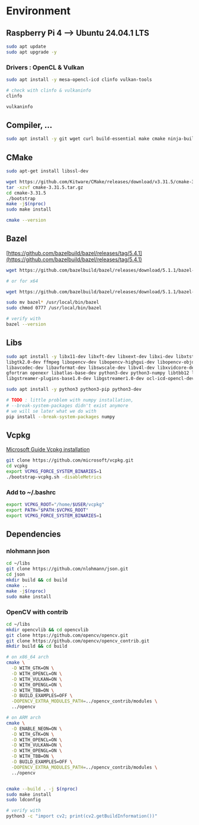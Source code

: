 # Environment

## Raspberry Pi 4 --> Ubuntu 24.04.1 LTS

```bash
sudo apt update
sudo apt upgrade -y
```

### Drivers : OpenCL & Vulkan

```bash
sudo apt install -y mesa-opencl-icd clinfo vulkan-tools

# check with clinfo & vulkaninfo
clinfo

vulkaninfo
```

## Compiler, ...

```bash
sudo apt install -y git wget curl build-essential make cmake ninja-build pkg-config autoconf automake libtool bison meson autoconf-archive libc++-dev
```

## CMake

```bash
sudo apt-get install libssl-dev

wget https://github.com/Kitware/CMake/releases/download/v3.31.5/cmake-3.31.5.tar.gz
tar -xzvf cmake-3.31.5.tar.gz
cd cmake-3.31.5
./bootstrap
make -j$(nproc)
sudo make install

cmake --version
```

## Bazel

[https://github.com/bazelbuild/bazel/releases/tag/5.4.1](https://github.com/bazelbuild/bazel/releases/tag/5.4.1)

```bash
wget https://github.com/bazelbuild/bazel/releases/download/5.1.1/bazel-5.1.1-linux-arm64

# or for x64

wget https://github.com/bazelbuild/bazel/releases/download/5.1.1/bazel-5.1.1-linux-x86_64

sudo mv bazel* /usr/local/bin/bazel
sudo chmod 0777 /usr/local/bin/bazel

# verify with
bazel --version
```

## Libs

```bash
sudo apt install -y libx11-dev libxft-dev libxext-dev libxi-dev libxtst-dev libxrandr-dev nasm gcc-11 libgles2-mesa-dev libdbus-1-dev libsystemd-dev libglib2.0-dev libatspi2.0-dev \
libgtk2.0-dev ffmpeg libopencv-dev libopencv-highgui-dev libopencv-objdetect-dev opencv-data opencl-headers libgtk-3-dev \
libavcodec-dev libavformat-dev libswscale-dev libv4l-dev libxvidcore-dev libx264-dev libx265-dev libjpeg-dev libpng-dev libtiff-dev \
gfortran openexr libatlas-base-dev python3-dev python3-numpy libtbb12 libtbb-dev libdc1394-25 libdc1394-dev libopenexr-dev \
libgstreamer-plugins-base1.0-dev libgstreamer1.0-dev ocl-icd-opencl-dev libvulkan-dev libglew-dev ocl-icd-dev

sudo apt install -y python3 python3-pip python3-dev

# TODO : little problem with numpy installation,
# --break-system-packages didn't exist anymore
# we will se later what we do with
pip install --break-system-packages numpy
```

## Vcpkg

[Microsoft Guide Vcpkg installation](https://learn.microsoft.com/fr-fr/vcpkg/get_started/get-started?pivots=shell-bash)

```bash
git clone https://github.com/microsoft/vcpkg.git
cd vcpkg
export VCPKG_FORCE_SYSTEM_BINARIES=1
./bootstrap-vcpkg.sh -disableMetrics
```

### Add to **~/.bashrc**

```bash
export VCPKG_ROOT="/home/$USER/vcpkg"
export PATH="$PATH:$VCPKG_ROOT"
export VCPKG_FORCE_SYSTEM_BINARIES=1
```

## Dependencies

### nlohmann json

```bash
cd ~/libs
git clone https://github.com/nlohmann/json.git
cd json
mkdir build && cd build
cmake ..
make -j$(nproc)
sudo make install
```

### OpenCV with contrib

```bash
cd ~/libs
mkdir opencvlib && cd opencvlib
git clone https://github.com/opencv/opencv.git
git clone https://github.com/opencv/opencv_contrib.git
mkdir build && cd build

# on x86_64 arch
cmake \
  -D WITH_GTK=ON \
  -D WITH_OPENCL=ON \
  -D WITH_VULKAN=ON \
  -D WITH_OPENGL=ON \
  -D WITH_TBB=ON \
  -D BUILD_EXAMPLES=OFF \
  -DOPENCV_EXTRA_MODULES_PATH=../opencv_contrib/modules \
  ../opencv

# on ARM arch
cmake \
  -D ENABLE_NEON=ON \
  -D WITH_GTK=ON \
  -D WITH_OPENCL=ON \
  -D WITH_VULKAN=ON \
  -D WITH_OPENGL=ON \
  -D WITH_TBB=ON \
  -D BUILD_EXAMPLES=OFF \
  -DOPENCV_EXTRA_MODULES_PATH=../opencv_contrib/modules \
  ../opencv


cmake --build . -j $(nproc)
sudo make install
sudo ldconfig

# verify with
python3 -c "import cv2; print(cv2.getBuildInformation())"
```
